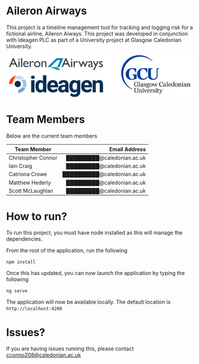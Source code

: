 # Aileron Airways #

This project is a timeline management tool for tracking and logging risk for a fictional airline, Aileron Aiways. This project was developed in conjunction with Ideagen PLC as part of a University project at Glasgow Caledonian University.

![Project Logos and Sponsors](docs/logos.jpg)

# Team Members
Below are the current team members

|Team Member | Email Address|
| --- | ---: |
|Christopher Connor|	█████████@caledonian.ac.uk|
|Iain Craig |	█████████@caledonian.ac.uk|
|Catriona Crowe |	██████████@caledonian.ac.uk|
|Matthew Hederly |	█████████@caledonian.ac.uk|
|Scott McLaughlan |	█████████@caledonian.ac.uk|

# How to run?

To run this project, you must have node installed as this will manage the dependencies.

From the root of the application, run the following

```
npm install
```

Once this has updated, you can now launch the application by typing the following

```
ng serve
```

The application will now be available locally. The default location is `http://localhost:4200`

# Issues?

If you are having issues running this, please contact cconno208@caledonian.ac.uk
